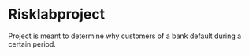 # Risklabproject

Project is meant to determine why customers of a bank default during a certain period.
